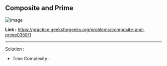 ## Composite and Prime 

![image](https://user-images.githubusercontent.com/23376002/190886678-80d3b31a-91b8-4cbd-a929-fb68bd94de5f.png)


**Link :** https://practice.geeksforgeeks.org/problems/composite-and-prime0359/1

-------------------------------------------------------------------------------------------------------------------------------------------------------


Solution :

- Time Complexity :



